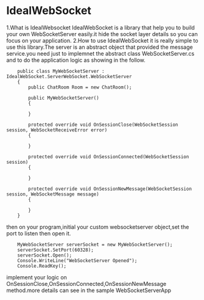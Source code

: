 # IdealWebSocket
1.What is IdealWebsocket
  IdealWebSocket is a library that help you to build your own WebSocketServer easily.it hide the socket layer details so you can focus on your application. 
2.How to use IdealWebSocket
  it is really simple to use this library.The server is an abstract object that provided the message service.you need just to implemnet the abstract class WebSocketServer.cs
  and to do the application  logic as showing in the follow.
        
        public class MyWebSocketServer : IdealWebSocket.ServerWebSocket.WebSocketServer
        {
            public ChatRoom Room = new ChatRoom();

            public MyWebSocketServer()
            {

            }

            protected override void OnSessionClose(WebSocketSession session, WebSocketReceiveError error)
            {
                
            }

            protected override void OnSessionConnected(WebSocketSession session)
            {
                
            }

            protected override void OnSessionNewMessage(WebSocketSession session, WebSocketMessage message)
            {
                        
            }
        }
then on your program,initial your custom websocketserver object,set the port to listen then open it.

        MyWebSocketServer serverSocket = new MyWebSocketServer();
        serverSocket.SetPort(60328);
        serverSocket.Open();
        Console.WriteLine("WebSocketServer Opened");
        Console.ReadKey();
        
implement your logic on OnSessionClose,OnSessionConnected,OnSessionNewMessage method.more details can see in the sample WebSocketServerApp
